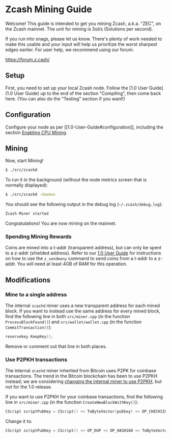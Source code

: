 # Zcash Mining Guide

Welcome! This guide is intended to get you mining Zcash, a.k.a. "ZEC", on the Zcash mainnet. The unit for mining is Sol/s (Solutions per second).

If you run into snags, please let us know. There's plenty of work needed to make this usable and your input will help us prioritize the worst sharpest edges earlier. For user help, we recommend using our forum:

https://forum.z.cash/

## Setup

First, you need to set up your local Zcash node. Follow the [1.0 User Guide](1.0 User Guide) up to the end of the section "Compiling", then come back here. (You can also do the "Testing" section if you want!)

## Configuration

Configure your node as per [[1.0-User-Guide#configuration]], including the section [Enabling CPU Mining](https://github.com/zcash/zcash/wiki/1.0-User-Guide#enabling-cpu-mining).

## Mining

Now, start Mining!
```bash
$ ./src/zcashd
```

To run it in the background (without the node metrics screen that is normally displayed):

```bash
$ ./src/zcashd -daemon
```

You should see the following output in the debug log (`~/.zcash/debug.log`):

```bash
Zcash Miner started
```

Congratulations! You are now mining on the mainnet.

### Spending Mining Rewards

Coins are mined into a t-addr (transparent address), but can only be spent to a z-addr (shielded address). Refer to our [1.0 User Guide](https://github.com/zcash/zcash/wiki/1.0-User-Guide) for instructions on how to use the `z_sendmany` command to send coins from a t-addr to a z-addr. You will need at least 4GB of RAM for this operation.

## Modifications

### Mine to a single address

The internal `zcashd` miner uses a new transparent address for each mined block. If you want to instead use the same address for every mined block, find the following line in both `src/miner.cpp` (in the function `ProcessBlockFound()`) and `src/wallet/wallet.cpp` (in the function `CommitTransaction()`):

```cpp
reservekey.KeepKey();
```

Remove or comment out that line in both places.

### Use P2PKH transactions

The internal `zcashd` miner inherited from Bitcoin uses P2PK for coinbase transactions. The trend in the Bitcoin blockchain has been to use P2PKH instead; we are considering [changing the internal miner to use P2PKH](https://github.com/zcash/zcash/issues/945), but not for the 1.0 release.

If you want to use P2PKH for your coinbase transactions, find the following line in `src/miner.cpp` (in the function `CreateNewBlockWithKey()`):

```cpp
CScript scriptPubKey = CScript() << ToByteVector(pubkey) << OP_CHECKSIG;
```

Change it to:

```cpp
CScript scriptPubKey = CScript() << OP_DUP << OP_HASH160 << ToByteVector(pubkey.GetID()) << OP_EQUALVERIFY << OP_CHECKSIG;
```
